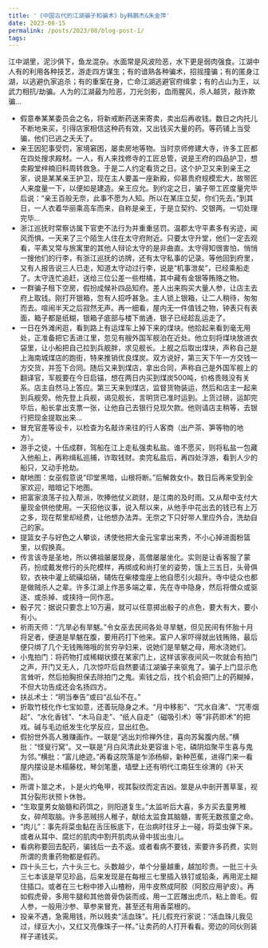 ```yaml
---
title: '《中国古代的江湖骗子和骗术》by韩鹏杰&朱金萍'
date: 2023-08-15
permalink: /posts/2023/08/blog-post-1/
tags:
---
```

江中湖里，泥沙俱下，鱼龙混杂。水面常是风波险恶，水下更是弱肉强食。江湖中人有的利用各种技艺，游走四方谋生；有的谙熟各种骗术，招摇撞骗；有的匿身江湖，以逃避仇家追杀；有的重案在身，亡命江湖逃避官府缉拿；有的占山为王，以武力相抗/劫骗。人为的江湖最为险恶，刀光剑影，血雨腥风，杀人越货，敲诈欺骗...



- 假意奉某某委员会之名，将新戒断药送来寄卖，卖出后再收钱。数日之内托儿不断地来买，引得店家相信这种药有效，又出钱买大量的药。等药铺上当受骗，他们已逃之夭夭了。
- 亲王因犯事受罚，家境窘困，屡卖房地等物。当时京师修建大寺，许多工匠都在四处搜求殿材。一人，有人来找修寺的工匠总管，说是王府的四品护卫，想卖殿堂梓楠旧料周转救急。于是二人约定看货之日。这个护卫又来到亲王之家，说是某某亲王护卫，现在主人要盖一座新殿，仰慕贵府规模宏大，故带匠人来度量一下，以便如是建造。亲王应允。到约定之日，骗子带工匠度量完毕后说：“亲王百般无奈，此事不愿为人知。所以在某庄立契，你们先去。”到其日，一人衣着华丽乘高车而来，自称是亲王，于是立契约、交银两。一切处理完毕...
- 浙江巡抚时常察访属下官吏不法行为并重重惩罚。温郡太守平素多有劣迹，闻风而惧。一天来了三个陌生人住在太守府附近。只要太守升堂，他们一定去观看，平素又常与旅寓里的其他人辩论太守的是非曲直。太守得知很害怕，悄悄一搜他们的行李，有浙江巡抚的访牌，还有太守私事的记录。等他回到府里，又有人报告说三人已走，知道太守动过行李，说是“机事泄矣”，已经乘船走了。太守连忙追赶，送给三位公差一些柑橘，其中藏有金银等贿赂之物。
- 一群骗子租下空房，假扮成候补四品知府。差人出来购买大量人参，让店主去府上取钱。刚打开银箱，忽有人招呼甚急。主人锁上银箱，让二人稍待，匆匆而去。喧闹半天之后寂然无声。再一细看，屋内无一件值钱之物，钟表只有表面，箱子都是纸糊，银箱子底部与楼下凿通，银子已经趁乱运走了。
- 一日在外滩闲逛，看到路上有运煤车上掉下来的煤块。他拾起来看到毫无用处，正准备把它丢进江里，忽见有艘外国军舰泊在近处。他立刻将煤块放进衣袋里，让小船把自己拉到兵舰胖，求见舰长。上舰之后取出煤块，声称自己是上海南城煤店的跑街，特来推销优良煤炭。双方说好，第三天下午一方交钱一方交货，并签下合同。随后又来到煤店，拿出合同，声称自己是外国军舰上的翻译官，军舰要在今日启锚，想在两日内买到煤炭500吨，价格贵贱没有关系。店主自然马上答应。第三天来到煤店，监督货物装运，然后和店主一起来到兵舰旁。他先登上兵舰，谒见舰长，言明货已准时运到。上货过磅，运卸完毕后，船长拿出支票一张，让他自己去银行兑现欠款。他则请店主稍等，去银行把现金提取出来...
- 冒充官差等设卡，以检查为名敲诈来往的行人客商（出产茶、笋等物的地方）。
- 游手之徒，十伍成群，驾船在江上走私强卖私盐。谁不愿买，则将私盐一包藏入他船上，再称缉私巡捕，诈取钱财。卖完私盐后，再四处浮游，看到人少的船只，又动手抢劫。
- 献地图：女巫假意说“印堂黑暗，山根将断。”后解救女仆。数日后再来受到全家欢迎，暗暗记下地图。
- 把富家浪荡子拉入帮派，吹捧他仗义疏财，是江南的及时雨。又从帮中支付大量现金供他使用。一天招他议事，说入帮以来，从他手中花出去的钱已有上万之多，现在帮里却经费，让他想办法弄。无奈之下只好带人里应外合，洗劫自己的家。
- 提篮女子与好色之人攀谈，诱使他把大金元宝拿出来秀，不小心掉进面粉篮里，以假换真。
-  传言该寺是圣地，所以佛祖屡屡现身，高僧屡屡坐化。实则是让香客服了蒙药，扮成戴发修行的头陀模样，再绑成和尚打坐的姿势，饿上三五日，头骨俱软，衣袂中灌上硫磺焰硝，辅佐在柴楼龛座上他自愿引火超升。寺中徒众也都是做贼杀人之辈。许多江湖上作恶多端之辈，先在寺中隐身，然后将僧众或驱逐、或杀掉、或挟持一同作恶。
- 骰子咒：据说只要念上10万遍，就可以任意掷出骰子的点色，要大有大，要小有小。
- 祈雨天师：“亢旱必有旱魃。”令女巫去民间各处寻旱魃，但见民间有怀胎十月将足者，便道是旱魃在腹，要用药打下他来。富户人家吓得就出钱贿赂，最后便只绑了几个无钱贿赂哦的贫穷孕妇来，说她们是旱魃之母，用水浇她们。
- 小鬼拍门：将药物打成稀糊状摸在某家门上，这样该家夜间风一吹就会有拍门之声，开门又无人，几次惊吓后自然要请江湖骗子来驱鬼了。骗子上门显示危言耸听，然后拍胸担保去除拍门之鬼。索钱之后，找个机会把门上的药糊掉，不但大功告成还会名扬四方。
- 扶乩术士：“明当奉告”或曰“乩仙不在。”
- 折取竹枝化作七宝如意，还善玩隐身之术。“月中移影”、“咒水自沸”、“咒枣烟起”、“水化香钱”、“木马自走”、“纸人自走”（磁吸引术）等“非药即术”的把戏。碱与毛边纸发生化学反应，显出红色。
- 假扮世外高人雅赚画作。一联是“逃出刘伶禅外住，喜向苏髯腹内居。”横批：“怪叟行窝”。又一联是“月白风清此处更容谁卜宅，磷阴焰聚平生喜与鬼为邻。”横批：“富儿绝迹。”再看这院落是乍添杨柳，新种芭蕉，进得门来一看屋内摆设是木榻藤枕，琴剑笔墨，墙壁上还有明代江南狂生徐渭的《补天图》。
- 所谓卜筮之术，卜是火灼龟甲，视其裂纹而定吉凶。筮是从中剖开蓍草茎，视其分裂形状预卜休咎。
- “生取童男女脑髓和药饵之，则阳道复生。”太监听后大喜，多方买去童男稚女，碎颅取脑。许多恶贼拐人稚子，献给太监食其脑髓，害死无数孩童之命。
- “肉儿”：事先将菜虫黏在舌压板底下，在治病时往牙上一碰，将菜虫弹下来。或者从耳中、腐烂的肌肉中割开肌肉从骨中拔出虫儿。
- 看病称要回去配药，骗钱后一去不返。或者看病不要钱，索要许多药费，实则所谓的贵重药物都是假药。
- 四十头三七，六十头三七。头数越少，单个分量越重，越加珍贵。一批三十头三七本该是罕见珍品，后来发现是在每根三七里插入铁钉或铅条，再用泥土糊住插口。或者在三七粉中掺入山楂粉，用牛皮熬成阿胶（阿胶应用驴皮）。再如假虎骨，多用牛腿和其他兽骨伪装而成，用一工匠雕出虎爪，粘上兽毛。假人参，一般用沙参、草参来冒充，甚至还有用香菜根的。
- 投亲不遇，急需用钱，所以贱卖“活血珠”。托儿假充行家说：“活血珠儿我见过，绿豆大小，又红又亮像珠子一样。”让卖药的人打开看看。旁边的同伙则装样子递钱买。

















